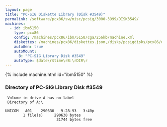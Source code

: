 ```yaml
---
layout: page
title: "PC-SIG Diskette Library (Disk #3549)"
permalink: /software/pcx86/sw/misc/pcsig/3000-3999/DISK3549/
machines:
  - id: ibm5150
    type: pcx86
    config: /machines/pcx86/ibm/5150/cga/256kb/machine.xml
    diskettes: /machines/pcx86/diskettes.json,/disks/pcsigdisks/pcx86/diskettes.json
    autoGen: true
    autoMount:
      B: "PC-SIG Library Disk #3549"
    autoType: $date\r$time\rB:\rDIR\r
---
```


{% include machine.html id="ibm5150" %}

### Directory of PC-SIG Library Disk #3549

     Volume in drive A has no label
     Directory of A:\

    UNICOM   A01    290630   9-28-93   3:40p
            1 file(s)     290630 bytes
                           31744 bytes free
